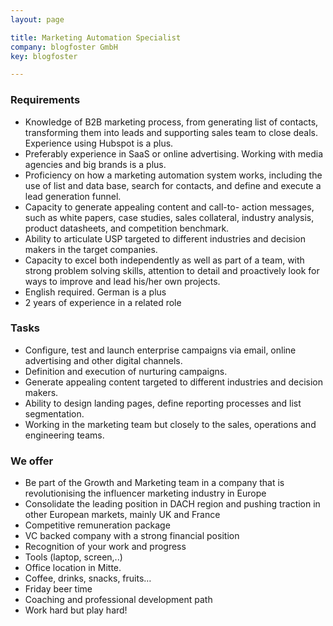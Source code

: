 ```yaml
---
layout: page

title: Marketing Automation Specialist
company: blogfoster GmbH
key: blogfoster

---
```


### Requirements

- Knowledge of B2B marketing process, from generating list of contacts, transforming them into leads and supporting sales team to close deals. Experience using Hubspot is a plus.
- Preferably experience in SaaS or online advertising. Working with media agencies and big brands is a plus.
- Proficiency on how a marketing automation system works, including the use of list and data base, search for contacts, and define and execute a lead generation funnel.
- Capacity to generate appealing content and call-to- action messages, such as white papers, case studies, sales collateral, industry analysis, product datasheets, and competition benchmark.
- Ability to articulate USP targeted to different industries and decision makers in the target companies.
- Capacity to excel both independently as well as part of a team, with strong problem solving skills, attention to detail and proactively look for ways to improve and lead his/her own projects.
- English required. German is a plus
- 2 years of experience in a related role

### Tasks

- Configure, test and launch enterprise campaigns via email, online advertising and other digital channels.
- Definition and execution of nurturing campaigns.
- Generate appealing content targeted to different industries and decision makers.
- Ability to design landing pages, define reporting processes and list segmentation.
- Working in the marketing team but closely to the sales, operations and engineering teams.

### We offer

- Be part of the Growth and Marketing team in a company that is revolutionising the influencer marketing industry in Europe
- Consolidate the leading position in DACH region and pushing traction in other European markets, mainly UK and France
- Competitive remuneration package
- VC backed company with a strong financial position
- Recognition of your work and progress
- Tools (laptop, screen,..)
- Office location in Mitte.
- Coffee, drinks, snacks, fruits…
- Friday beer time
- Coaching and professional development path
- Work hard but play hard!
